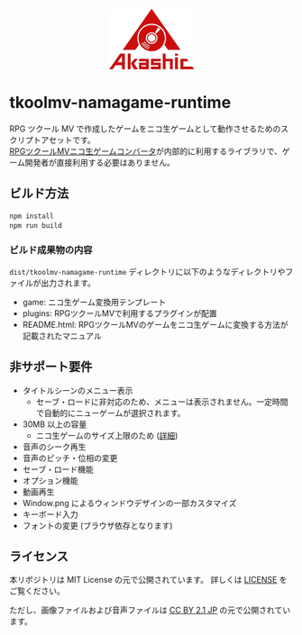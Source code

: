 <p align="center">
<img src="https://github.com/akashic-games/tkoolmv-namagame-runtime/blob/main/img/akashic.png"/>
</p>

# tkoolmv-namagame-runtime

RPG ツクール MV で作成したゲームをニコ生ゲームとして動作させるためのスクリプトアセットです。  
[RPGツクールMVニコ生ゲームコンバータ](https://github.com/akashic-games/tkoolmv-namagame-converter)が内部的に利用するライブラリで、ゲーム開発者が直接利用する必要はありません。

## ビルド方法

```sh
npm install
npm run build
```

### ビルド成果物の内容
`dist/tkoolmv-namagame-runtime` ディレクトリに以下のようなディレクトリやファイルが出力されます。

- game: ニコ生ゲーム変換用テンプレート
- plugins: RPGツクールMVで利用するプラグインが配置
- README.html: RPGツクールMVのゲームをニコ生ゲームに変換する方法が記載されたマニュアル

## 非サポート要件
- タイトルシーンのメニュー表示
  - セーブ・ロードに非対応のため、メニューは表示されません。一定時間で自動的にニューゲームが選択されます。
- 30MB 以上の容量
  - ニコ生ゲームのサイズ上限のため ([詳細][size-limit])
- 音声のシーク再生
- 音声のピッチ・位相の変更
- セーブ・ロード機能
- オプション機能
- 動画再生
- Window.png によるウィンドウデザインの一部カスタマイズ
- キーボード入力
- フォントの変更 (ブラウザ依存となります)

[size-limit]: https://akashic-games.github.io/shin-ichiba/tkool-mv/specification#size-limit-note

## ライセンス
本リポジトリは MIT License の元で公開されています。
詳しくは [LICENSE](https://github.com/akashic-games/tkoolmv-namagame-runtime/blob/main/LICENSE) をご覧ください。

ただし、画像ファイルおよび音声ファイルは
[CC BY 2.1 JP](https://creativecommons.org/licenses/by/2.1/jp/) の元で公開されています。